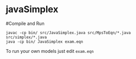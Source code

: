 # javaSimplex

#Compile and Run
```
javac -cp bin/ src/JavaSimplex.java src/MpsToEqn/*.java src/simplex/*.java
java -cp bin/ JavaSimplex exam.eqn
```
To run your own models just edit ```exam.eqn```
